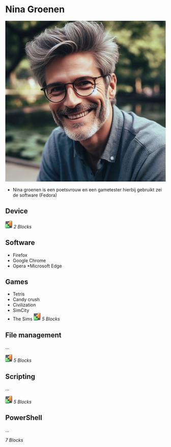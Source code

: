 # Nina Groenen
![Nina Groenen](../images/Harry%20Blommen.jpeg)
* Nina groenen is een poetsvrouw en een gametester hierbij gebruikt zei de software (Fedora)

## Device

![BLX](../icons/blocks2d_icon_32x32.jpg) _2 Blocks_

## Software
* Firefox
* Google Chrome
* Opera
*Microsoft Edge
## Games
* Tetris
* Candy crush
* Civilization
* SimCity
* The Sims
![BLX](../icons/blocks2d_icon_32x32.jpg) _5 Blocks_


## File management
...

![BLX](../icons/blocks2d_icon_32x32.jpg) _5 Blocks_

## Scripting
...

![BLX](../icons/blocks2d_icon_32x32.jpg) _5 Blocks_

## PowerShell
...

_7 Blocks_